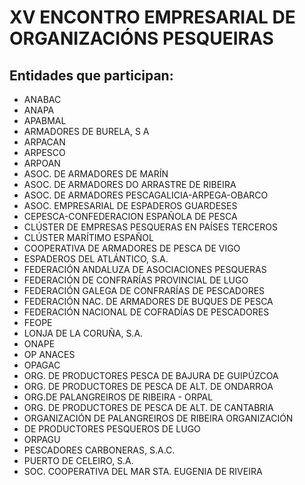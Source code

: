 # XV ENCONTRO EMPRESARIAL DE ORGANIZACIÓNS PESQUEIRAS

## Entidades que participan:

* ANABAC
* ANAPA
* APABMAL
* ARMADORES DE BURELA, S A
* ARPACAN
* ARPESCO
* ARPOAN
* ASOC. DE ARMADORES DE MARÍN
* ASOC. DE ARMADORES DO ARRASTRE DE RIBEIRA
* ASOC. DE ARMADORES PESCAGALICIA-ARPEGA-OBARCO
* ASOC. EMPRESARIAL DE ESPADEROS GUARDESES
* CEPESCA-CONFEDERACION ESPAÑOLA DE PESCA
* CLÚSTER DE EMPRESAS PESQUERAS EN PAÍSES TERCEROS
* CLÚSTER MARÍTIMO ESPAÑOL
* COOPERATIVA DE ARMADORES DE PESCA DE VIGO
* ESPADEROS DEL ATLÁNTICO, S.A.
* FEDERACIÓN ANDALUZA DE ASOCIACIONES PESQUERAS
* FEDERACIÓN DE CONFRARÍAS PROVINCIAL DE LUGO
* FEDERACIÓN GALEGA DE CONFRARÍAS DE PESCADORES
* FEDERACIÓN NAC. DE ARMADORES DE BUQUES DE PESCA
* FEDERACIÓN NACIONAL DE COFRADÍAS DE PESCADORES
* FEOPE
* LONJA DE LA CORUÑA, S.A.
* ONAPE
* OP ANACES
* OPAGAC
* ORG. DE PRODUCTORES PESCA DE BAJURA DE GUIPÚZCOA
* ORG. DE PRODUCTORES DE PESCA DE ALT. DE ONDARROA
* ORG.DE PALANGREIROS DE RIBEIRA - ORPAL
* ORG. DE PRODUCTORES DE PESCA DE ALT. DE CANTABRIA
* ORGANIZACIÓN DE PALANGREIROS DE RIBEIRA ORGANIZACIÓN
* DE PRODUCTORES PESQUEROS DE LUGO
* ORPAGU
* PESCADORES CARBONERAS, S.A.C.
* PUERTO DE CELEIRO, S.A.
* SOC. COOPERATIVA DEL MAR STA. EUGENIA DE RIVEIRA

